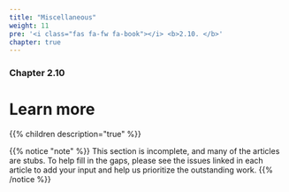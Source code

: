 ```yaml
---
title: "Miscellaneous"
weight: 11
pre: '<i class="fas fa-fw fa-book"></i> <b>2.10. </b>'
chapter: true
---
```


### Chapter 2.10

# Learn more

{{% children description="true" %}}

{{% notice "note" %}}
This section is incomplete, and many of the articles are stubs. To help fill in
the gaps, please see the issues linked in each article to add your input and
help us prioritize the outstanding work.
{{% /notice %}}
